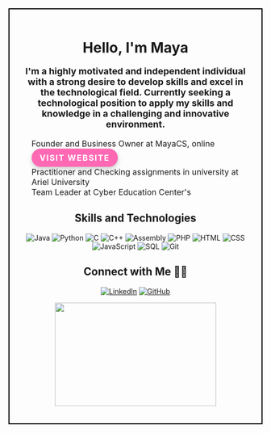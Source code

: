 <div style="border: 2px solid black; padding: 20px;">

<h1 align="center">Hello, I'm Maya</h1>

<p align="center" style="font-size: 18px;">
  <b>I'm a highly motivated and independent individual with a strong desire to develop skills and excel in the technological field. Currently seeking a technological position to apply my skills and knowledge in a challenging and innovative environment.</b>
</p>

<ul style="list-style-type: none;">
  <li style="font-size: 16px;">Founder and Business Owner at MayaCS, online <a href="https://mayacs.biz/home" target="_blank" style="display: inline-block; background-color: #FF69B4; color: #FFFFFF; padding: 0.5rem 1rem; border-radius: 30px; text-decoration: none; font-weight: bold; text-transform: uppercase; letter-spacing: 0.1rem; box-shadow: 0px 4px 10px rgba(0, 0, 0, 0.2); transition: all 0.3s ease-in-out;">Visit Website</a></li>
  <li style="font-size: 16px;">Practitioner and Checking assignments in university at Ariel University</li>
  <li style="font-size: 16px;">Team Leader at Cyber Education Center's</li>
</ul>



<h2 align="center">Skills and Technologies</h2>

<p align="center">
  <img src="https://img.shields.io/badge/-Java-007396?style=flat-square&logo=Java&logoColor=white" alt="Java">
  <img src="https://img.shields.io/badge/-Python-3776AB?style=flat-square&logo=Python&logoColor=white" alt="Python">
  <img src="https://img.shields.io/badge/-C-00599C?style=flat-square&logo=C&logoColor=white" alt="C">
  <img src="https://img.shields.io/badge/-C++-00599C?style=flat-square&logo=C%2B%2B&logoColor=white" alt="C++">
  <img src="https://img.shields.io/badge/-Assembly-4B0082?style=flat-square&logo=Assembly&logoColor=white" alt="Assembly">
  <img src="https://img.shields.io/badge/-PHP-777BB4?style=flat-square&logo=PHP&logoColor=white" alt="PHP">
  <img src="https://img.shields.io/badge/-HTML-E34F26?style=flat-square&logo=HTML5&logoColor=white" alt="HTML">
  <img src="https://img.shields.io/badge/-CSS-1572B6?style=flat-square&logo=CSS3&logoColor=white" alt="CSS">
  <img src="https://img.shields.io/badge/-JavaScript-F7DF1E?style=flat-square&logo=JavaScript&logoColor=black" alt="JavaScript">
  <img src="https://img.shields.io/badge/-SQL-4479A1?style=flat-square&logo=MySQL&logoColor=white" alt="SQL">
  <img src="https://img.shields.io/badge/-Git-F05032?style=flat-square&logo=Git&logoColor=white" alt="Git">
</p>

<h2 align="center">Connect with Me 🤝🏼</h2>

<p align="center">
  <a href="https://linkedin.com/in/maya-rom" target="_blank">
    <img src="https://img.shields.io/badge/-Maya%20Rom-blue?style=for-the-badge&logo=Linkedin&logoColor=white&link=https://linkedin.com/in/maya-rom/" alt="LinkedIn"></a>
  <a href="https://github.com/mayarom" target="_blank">
    <img src="https://img.shields.io/badge/-mayarom-black?style=for-the-badge&logo=Github&logoColor=white&link=https://github.com/mayarom/" alt="GitHub"></a>
  <br>
  
</p>

<div align="center">
  <img src="https://media.giphy.com/media/7DzlajZNY5D0I/giphy.gif" width="320" height="205">
  <p><a href="https://giphy.com/gifs/girls-weird-sassy-7DzlajZNY5D0I"></a></p>
</div>
  
  </div>
  




